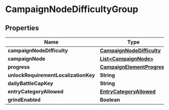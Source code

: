 

# CampaignNodeDifficultyGroup


## Properties

| Name | Type | Description | Notes |
|------------ | ------------- | ------------- | -------------|
|**campaignNodeDifficulty** | [**CampaignNodeDifficulty**](CampaignNodeDifficulty.md) |  |  [optional] |
|**campaignNode** | [**List&lt;CampaignNode&gt;**](CampaignNode.md) |  |  [optional] |
|**progress** | [**CampaignElementProgress**](CampaignElementProgress.md) |  |  [optional] |
|**unlockRequirementLocalizationKey** | **String** |  |  [optional] |
|**dailyBattleCapKey** | **String** |  |  [optional] |
|**entryCategoryAllowed** | [**EntryCategoryAllowed**](EntryCategoryAllowed.md) |  |  [optional] |
|**grindEnabled** | **Boolean** |  |  [optional] |



